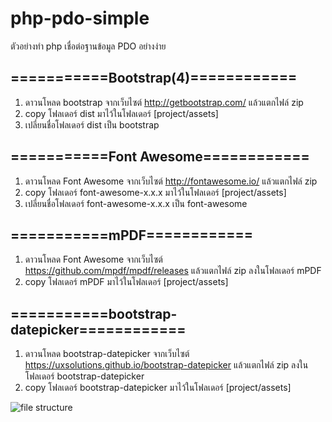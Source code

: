 # php-pdo-simple
ตัวอย่างทำ php เชื่อต่อฐานข้อมูล PDO อย่างง่าย

## ===========Bootstrap(4)============
1. ดาวนโหลด bootstrap จากเว็บไซต์ http://getbootstrap.com/ แล้วแตกไฟล์ zip
2. copy โฟลเดอร์ dist มาไว้ในโฟลเดอร์ [project/assets]
3. เปลี่ยนชื่อโฟลเดอร์ dist เป็น bootstrap


## ===========Font Awesome============
1. ดาวนโหลด Font Awesome จากเว็บไซต์ http://fontawesome.io/ แล้วแตกไฟล์ zip
2. copy โฟลเดอร์ font-awesome-x.x.x มาไว้ในโฟลเดอร์ [project/assets]
3. เปลี่ยนชื่อโฟลเดอร์ font-awesome-x.x.x เป็น font-awesome


## ===========mPDF============
1. ดาวนโหลด Font Awesome จากเว็บไซต์ https://github.com/mpdf/mpdf/releases แล้วแตกไฟล์ zip ลงในโฟลเดอร์ mPDF
2. copy โฟลเดอร์ mPDF มาไว้ในโฟลเดอร์ [project/assets]


## ===========bootstrap-datepicker============
1. ดาวนโหลด bootstrap-datepicker จากเว็บไซต์ https://uxsolutions.github.io/bootstrap-datepicker แล้วแตกไฟล์ zip ลงในโฟลเดอร์ bootstrap-datepicker
2. copy โฟลเดอร์ bootstrap-datepicker มาไว้ในโฟลเดอร์ [project/assets]


![file structure](https://raw.githubusercontent.com/kuakling/php-pdo-simple/master/assets/guide/file-structure.png)
